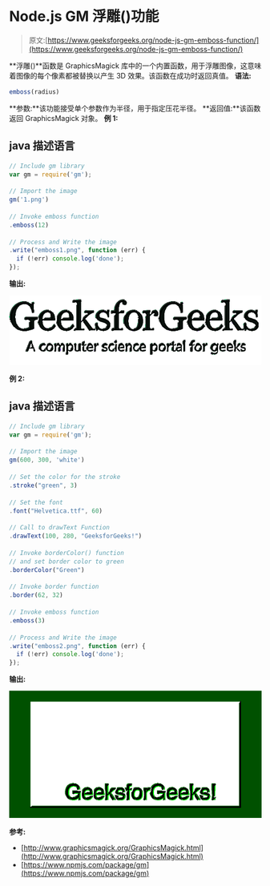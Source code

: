 # Node.js GM 浮雕()功能

> 原文:[https://www.geeksforgeeks.org/node-js-gm-emboss-function/](https://www.geeksforgeeks.org/node-js-gm-emboss-function/)

**浮雕()**函数是 GraphicsMagick 库中的一个内置函数，用于浮雕图像，这意味着图像的每个像素都被替换以产生 3D 效果。该函数在成功时返回真值。
**语法:**

```js
emboss(radius)
```

**参数:**该功能接受单个参数作为半径，用于指定压花半径。
**返回值:**该函数返回 GraphicsMagick 对象。
**例 1:**

## java 描述语言

```js
// Include gm library 
var gm = require('gm'); 

// Import the image 
gm('1.png') 

// Invoke emboss function 
.emboss(12) 

// Process and Write the image 
.write("emboss1.png", function (err) { 
  if (!err) console.log('done'); 
}); 
```

**输出:**

![](img/ecb891b6048c8af623e7ac859fd286bf.png)

**例 2:**

## java 描述语言

```js
// Include gm library 
var gm = require('gm'); 

// Import the image 
gm(600, 300, 'white') 

// Set the color for the stroke 
.stroke("green", 3) 

// Set the font  
.font("Helvetica.ttf", 60) 

// Call to drawText Function 
.drawText(100, 280, "GeeksforGeeks!") 

// Invoke borderColor() function 
// and set border color to green 
.borderColor("Green") 

// Invoke border function 
.border(62, 32) 

// Invoke emboss function 
.emboss(3) 

// Process and Write the image 
.write("emboss2.png", function (err) { 
  if (!err) console.log('done'); 
}); 
```

**输出:**

![](img/df4c3195735a883170ad190e92722b30.png)

**参考:**

*   [http://www.graphicsmagick.org/GraphicsMagick.html](http://www.graphicsmagick.org/GraphicsMagick.html)
*   [https://www.npmjs.com/package/gm](https://www.npmjs.com/package/gm)